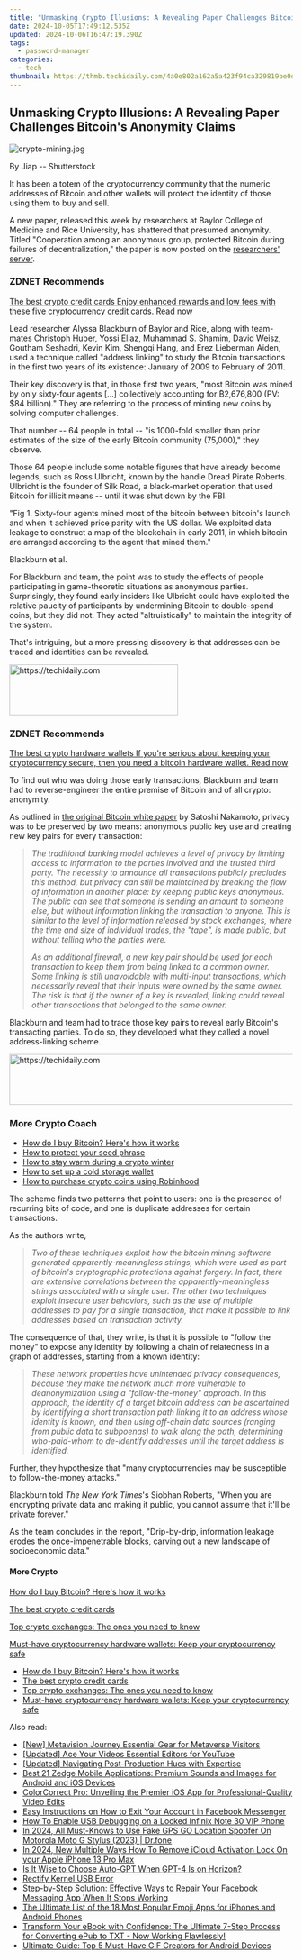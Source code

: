 ```yaml
---
title: "Unmasking Crypto Illusions: A Revealing Paper Challenges Bitcoin's Anonymity Claims"
date: 2024-10-05T17:49:12.535Z
updated: 2024-10-06T16:47:19.390Z
tags:
  - password-manager
categories:
  - tech
thumbnail: https://thmb.techidaily.com/4a0e802a162a5a423f94ca329819be0d261aa988bda1b4b5ab8aef4726e226b5.jpg
---
```


## Unmasking Crypto Illusions: A Revealing Paper Challenges Bitcoin's Anonymity Claims

![crypto-mining.jpg](https://www.zdnet.com/a/img/resize/9f8b9119a90c2a50fa28a57c841d1010cb02395e/2021/10/18/020be019-67fa-40c2-acb0-0a825ec1c582/crypto-mining.jpg?auto=webp&width=1280)

By Jiap -- Shutterstock

It has been a totem of the cryptocurrency community that the numeric addresses of Bitcoin and other wallets will protect the identity of those using them to buy and sell. 

A new paper, released this week by researchers at Baylor College of Medicine and Rice University, has shattered that presumed anonymity. Titled "Cooperation among an anonymous group, protected Bitcoin during failures of decentralization," the paper is now posted on the [researchers' server](https://aidenlab.org/bitcoin.pdf). 

### **ZDNET** Recommends

[The best crypto credit cards Enjoy enhanced rewards and low fees with these five cryptocurrency credit cards.  Read now](https://www.zdnet.com/article/best-crypto-credit-card/)

Lead researcher Alyssa Blackburn of Baylor and Rice, along with team-mates Christoph Huber, Yossi Eliaz, Muhammad S. Shamim, David Weisz, Goutham Seshadri, Kevin Kim, Shengqi Hang, and Erez Lieberman Aiden, used a technique called "address linking" to study the Bitcoin transactions in the first two years of its existence: January of 2009 to February of 2011\. 

Their key discovery is that, in those first two years, "most Bitcoin was mined by only sixty-four agents \[…\] collectively accounting for ₿2,676,800 (PV: $84 billion)." They are referring to the process of minting new coins by solving computer challenges. 

That number -- 64 people in total -- "is 1000-fold smaller than prior estimates of the size of the early Bitcoin community (75,000)," they observe. 

Those 64 people include some notable figures that have already become legends, such as Ross Ulbricht, known by the handle Dread Pirate Roberts. Ulbricht is the founder of Silk Road, a black-market operation that used Bitcoin for illicit means -- until it was shut down by the FBI. 

"Fig 1\. Sixty-four agents mined most of the bitcoin between bitcoin's launch and when it achieved price parity with the US dollar. We exploited data leakage to construct a map of the blockchain in early 2011, in which bitcoin are arranged according to the agent that mined them."

Blackburn et al.

For Blackburn and team, the point was to study the effects of people participating in game-theoretic situations as anonymous parties. Surprisingly, they found early insiders like Ulbricht could have exploited the relative paucity of participants by undermining Bitcoin to double-spend coins, but they did not. They acted "altruistically" to maintain the integrity of the system.

That's intriguing, but a more pressing discovery is that addresses can be traced and identities can be revealed. 

<!-- affiliate ads begin -->
<a href="https://aligracehair.sjv.io/c/5597632/2080342/19272" target="_top" id="2080342">
  <img src="//a.impactradius-go.com/display-ad/19272-2080342" border="0" alt="https://techidaily.com" width="300" height="90"/>
</a>
<img height="0" width="0" src="https://aligracehair.sjv.io/i/5597632/2080342/19272" style="position:absolute;visibility:hidden;" border="0" />
<!-- affiliate ads end -->

### **ZDNET** Recommends

[The best crypto hardware wallets If you're serious about keeping your cryptocurrency secure, then you need a bitcoin hardware wallet.  Read now](https://www.zdnet.com/article/best-crypto-wallet/)

To find out who was doing those early transactions, Blackburn and team had to reverse-engineer the entire premise of Bitcoin and of all crypto: anonymity. 

As outlined in [the original Bitcoin white paper](https://bitcoin.org/bitcoin.pdf) by Satoshi Nakamoto, privacy was to be preserved by two means: anonymous public key use and creating new key pairs for every transaction:

> _The traditional banking model achieves a level of privacy by limiting access to information to the parties involved and the trusted third party. The necessity to announce all transactions publicly precludes this method, but privacy can still be maintained by breaking the flow of information in another place: by keeping public keys anonymous. The public can see that someone is sending an amount to someone else, but without information linking the transaction to anyone. This is similar to the level of information released by stock exchanges, where the time and size of individual trades, the "tape", is made public, but without telling who the parties were._ 
> 
> _As an additional firewall, a new key pair should be used for each transaction to keep them from being linked to a common owner. Some linking is still unavoidable with multi-input transactions, which necessarily reveal that their inputs were owned by the same owner. The risk is that if the owner of a key is revealed, linking could reveal other transactions that belonged to the same owner._ 

Blackburn and team had to trace those key pairs to reveal early Bitcoin's transacting parties. To do so, they developed what they called a novel address-linking scheme. 

<!-- affiliate ads begin -->
<a href="https://aidotcom.pxf.io/c/5597632/2134499/19576" target="_top" id="2134499">
  <img src="//a.impactradius-go.com/display-ad/19576-2134499" border="0" alt="https://techidaily.com" width="600" height="90"/>
</a>
<img height="0" width="0" src="https://aidotcom.pxf.io/i/5597632/2134499/19576" style="position:absolute;visibility:hidden;" border="0" />
<!-- affiliate ads end -->

### More Crypto Coach

* [How do I buy Bitcoin? Here's how it works](https://www.zdnet.com/article/how-do-i-buy-bitcoin-the-crypto-coach-shows-you-how/)
* [How to protect your seed phrase](https://www.zdnet.com/article/crypto-coach-how-to-protect-your-seed-phrase/)
* [How to stay warm during a crypto winter](https://www.zdnet.com/article/crypto-coach-how-to-stay-warm-during-a-crypto-winter/)
* [How to set up a cold storage wallet](https://www.zdnet.com/article/crypto-coach-how-to-set-up-a-cold-storage-wallet/)
* [How to purchase crypto coins using Robinhood](https://www.zdnet.com/article/crypto-coach-how-to-purchase-crypto-coins-using-robinhood/)

The scheme finds two patterns that point to users: one is the presence of recurring bits of code, and one is duplicate addresses for certain transactions. 

As the authors write,

> _Two of these techniques exploit how the bitcoin mining software generated apparently-meaningless strings, which were used as part of bitcoin's cryptographic protections against forgery. In fact, there are extensive correlations between the apparently-meaningless strings associated with a single user. The other two techniques exploit insecure user behaviors, such as the use of multiple addresses to pay for a single transaction, that make it possible to link addresses based on transaction activity._ 

The consequence of that, they write, is that it is possible to "follow the money" to expose any identity by following a chain of relatedness in a graph of addresses, starting from a known identity:

> _These network properties have unintended privacy consequences, because they make the network much more vulnerable to deanonymization using a "follow-the-money" approach. In this approach, the identity of a target bitcoin address can be ascertained by identifying a short transaction path linking it to an address whose identity is known, and then using off-chain data sources (ranging from public data to subpoenas) to walk along the path, determining who-paid-whom to de-identify addresses until the target address is identified._

Further, they hypothesize that "many cryptocurrencies may be susceptible to follow-the-money attacks."

Blackburn told _The New York Times_'s Siobhan Roberts, "When you are encrypting private data and making it public, you cannot assume that it'll be private forever." 

As the team concludes in the report, "Drip-by-drip, information leakage erodes the once-impenetrable blocks, carving out a new landscape of socioeconomic data." 

#### More Crypto

[How do I buy Bitcoin? Here's how it works](https://www.zdnet.com/article/how-do-i-buy-bitcoin-the-crypto-coach-shows-you-how/ "How do I buy Bitcoin? Here's how it works")

[The best crypto credit cards](https://www.zdnet.com/article/best-crypto-credit-card/ "The best crypto credit cards")

[Top crypto exchanges: The ones you need to know](https://www.zdnet.com/article/best-crypto-exchange/ "Top crypto exchanges: The ones you need to know")

[Must-have cryptocurrency hardware wallets: Keep your cryptocurrency safe](https://www.zdnet.com/article/best-crypto-wallet/ "Must-have cryptocurrency hardware wallets: Keep your cryptocurrency safe")

* [How do I buy Bitcoin? Here's how it works](https://www.zdnet.com/article/how-do-i-buy-bitcoin-the-crypto-coach-shows-you-how/ "How do I buy Bitcoin? Here's how it works")
* [The best crypto credit cards](https://www.zdnet.com/article/best-crypto-credit-card/ "The best crypto credit cards")
* [Top crypto exchanges: The ones you need to know](https://www.zdnet.com/article/best-crypto-exchange/ "Top crypto exchanges: The ones you need to know")
* [Must-have cryptocurrency hardware wallets: Keep your cryptocurrency safe](https://www.zdnet.com/article/best-crypto-wallet/ "Must-have cryptocurrency hardware wallets: Keep your cryptocurrency safe")

<ins class="adsbygoogle"
     style="display:block"
     data-ad-format="autorelaxed"
     data-ad-client="ca-pub-7571918770474297"
     data-ad-slot="1223367746"></ins>

<ins class="adsbygoogle"
     style="display:block"
     data-ad-client="ca-pub-7571918770474297"
     data-ad-slot="8358498916"
     data-ad-format="auto"
     data-full-width-responsive="true"></ins>

<span class="atpl-alsoreadstyle">Also read:</span>
<div><ul>
<li><a href="https://extra-approaches.techidaily.com/new-metavision-journey-essential-gear-for-metaverse-visitors/"><u>[New] Metavision Journey Essential Gear for Metaverse Visitors</u></a></li>
<li><a href="https://youtube-docs.techidaily.com/ed-ace-your-videos-essential-editors-for-youtube/"><u>[Updated] Ace Your Videos Essential Editors for YouTube</u></a></li>
<li><a href="https://extra-skills.techidaily.com/updated-navigating-post-production-hues-with-expertise/"><u>[Updated] Navigating Post-Production Hues with Expertise</u></a></li>
<li><a href="https://app-tips.techidaily.com/best-21-zedge-mobile-applications-premium-sounds-and-images-for-android-and-ios-devices/"><u>Best 21 Zedge Mobile Applications: Premium Sounds and Images for Android and iOS Devices</u></a></li>
<li><a href="https://app-tips.techidaily.com/colorcorrect-pro-unveiling-the-premier-ios-app-for-professional-quality-video-edits/"><u>ColorCorrect Pro: Unveiling the Premier iOS App for Professional-Quality Video Edits</u></a></li>
<li><a href="https://app-tips.techidaily.com/easy-instructions-on-how-to-exit-your-account-in-facebook-messenger/"><u>Easy Instructions on How to Exit Your Account in Facebook Messenger</u></a></li>
<li><a href="https://unlock-android.techidaily.com/how-to-enable-usb-debugging-on-a-locked-infinix-note-30-vip-phone-by-drfone-android/"><u>How To Enable USB Debugging on a Locked Infinix Note 30 VIP Phone</u></a></li>
<li><a href="https://change-location.techidaily.com/in-2024-all-must-knows-to-use-fake-gps-go-location-spoofer-on-motorola-moto-g-stylus-2023-drfone-by-drfone-virtual-android/"><u>In 2024, All Must-Knows to Use Fake GPS GO Location Spoofer On Motorola Moto G Stylus (2023) | Dr.fone</u></a></li>
<li><a href="https://activate-lock.techidaily.com/in-2024-new-multiple-ways-how-to-remove-icloud-activation-lock-on-your-apple-iphone-13-pro-max-by-drfone-ios/"><u>In 2024, New Multiple Ways How To Remove iCloud Activation Lock On your Apple iPhone 13 Pro Max</u></a></li>
<li><a href="https://tech-revival.techidaily.com/is-it-wise-to-choose-auto-gpt-when-gpt-4-is-on-horizon/"><u>Is It Wise to Choose Auto-GPT When GPT-4 Is on Horizon?</u></a></li>
<li><a href="https://driver-error.techidaily.com/rectify-kernel-usb-error/"><u>Rectify Kernel USB Error</u></a></li>
<li><a href="https://app-tips.techidaily.com/step-by-step-solution-effective-ways-to-repair-your-facebook-messaging-app-when-it-stops-working/"><u>Step-by-Step Solution: Effective Ways to Repair Your Facebook Messaging App When It Stops Working</u></a></li>
<li><a href="https://app-tips.techidaily.com/the-ultimate-list-of-the-18-most-popular-emoji-apps-for-iphones-and-android-phones/"><u>The Ultimate List of the 18 Most Popular Emoji Apps for iPhones and Android Phones</u></a></li>
<li><a href="https://app-tips.techidaily.com/1723620192562-transform-your-ebook-with-confidence-the-ultimate-7-step-process-for-converting-epub-to-txt-now-working-flawlessly/"><u>Transform Your eBook with Confidence: The Ultimate 7-Step Process for Converting ePub to TXT - Now Working Flawlessly!</u></a></li>
<li><a href="https://app-tips.techidaily.com/ultimate-guide-top-5-must-have-gif-creators-for-android-devices/"><u>Ultimate Guide: Top 5 Must-Have GIF Creators for Android Devices</u></a></li>
</ul></div>

